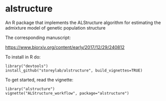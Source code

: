 # alstructure
An R package that implements the ALStructure algorithm for estimating the admixture model of genetic population structure

The corresponding manuscript:

https://www.biorxiv.org/content/early/2017/12/29/240812

To install in R do:

```
library("devtools")
install_github("storeylab/alstructure", build_vignettes=TRUE)
```

To get started, read the vignette:

```
library("alstructure")
vignette("ALStructure_workflow", package="alstructure")
```
